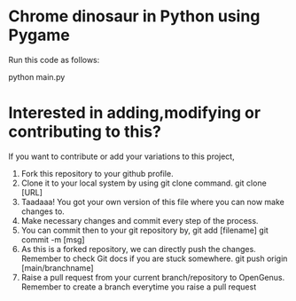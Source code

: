 # Chrome dinosaur in Python using Pygame

Run this code as follows:

python main.py

#	Interested in adding,modifying or contributing to this?

If you want to contribute or add your variations to this project,

1. Fork this repository to your github profile.
2. Clone it to your local system by using git clone command.
   git clone [URL]
3. Taadaaa! You got your own version of this file where you can now make changes to.
4. Make necessary changes and commit every step of the process.
5. You can commit then to your git repository by,
   git add [filename] git commit -m [msg]
6. As this is a forked repository, we can directly push the changes. Remember to check Git docs if you are stuck somewhere.
   git push origin [main/branchname]
7. Raise a pull request from your current branch/repository to OpenGenus.
   Remember to create a branch everytime you raise a pull request